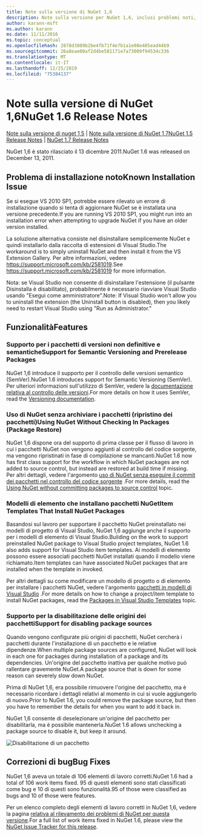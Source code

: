 ```yaml
---
title: Note sulla versione di NuGet 1,6
description: Note sulla versione per NuGet 1,6, inclusi problemi noti, correzioni di bug, funzionalità aggiunte e DCR.
author: karann-msft
ms.author: karann
ms.date: 11/11/2016
ms.topic: conceptual
ms.openlocfilehash: 2878d3809b2be4fb71f4e7b1a1e08e405ead44b9
ms.sourcegitcommit: 26a8eae00af2d4be581171e7a73009f94534c336
ms.translationtype: MT
ms.contentlocale: it-IT
ms.lasthandoff: 12/25/2019
ms.locfileid: "75384137"
---
```

 # <a name="nuget-16-release-notes"></a><span data-ttu-id="d83d2-103">Note sulla versione di NuGet 1,6</span><span class="sxs-lookup"><span data-stu-id="d83d2-103">NuGet 1.6 Release Notes</span></span>

<span data-ttu-id="d83d2-104">[Note sulla versione di nuget 1,5](../release-notes/nuget-1.5.md) | [Note sulla versione di NuGet 1,7](../release-notes/nuget-1.7.md)</span><span class="sxs-lookup"><span data-stu-id="d83d2-104">[NuGet 1.5 Release Notes](../release-notes/nuget-1.5.md) | [NuGet 1.7 Release Notes](../release-notes/nuget-1.7.md)</span></span>

<span data-ttu-id="d83d2-105">NuGet 1,6 è stato rilasciato il 13 dicembre 2011.</span><span class="sxs-lookup"><span data-stu-id="d83d2-105">NuGet 1.6 was released on December 13, 2011.</span></span>

## <a name="known-installation-issue"></a><span data-ttu-id="d83d2-106">Problema di installazione noto</span><span class="sxs-lookup"><span data-stu-id="d83d2-106">Known Installation Issue</span></span>
<span data-ttu-id="d83d2-107">Se si esegue VS 2010 SP1, potrebbe essere rilevato un errore di installazione quando si tenta di aggiornare NuGet se è installata una versione precedente.</span><span class="sxs-lookup"><span data-stu-id="d83d2-107">If you are running VS 2010 SP1, you might run into an installation error when attempting to upgrade NuGet if you have an older version installed.</span></span>

<span data-ttu-id="d83d2-108">La soluzione alternativa consiste nel disinstallare semplicemente NuGet e quindi installarlo dalla raccolta di estensioni di Visual Studio.</span><span class="sxs-lookup"><span data-stu-id="d83d2-108">The workaround is to simply uninstall NuGet and then install it from the VS Extension Gallery.</span></span>  <span data-ttu-id="d83d2-109">Per altre informazioni, vedere <https://support.microsoft.com/kb/2581019>.</span><span class="sxs-lookup"><span data-stu-id="d83d2-109">See <https://support.microsoft.com/kb/2581019> for more information.</span></span>

<span data-ttu-id="d83d2-110">Nota: se Visual Studio non consente di disinstallare l'estensione (il pulsante Disinstalla è disabilitato), probabilmente è necessario riavviare Visual Studio usando "Esegui come amministratore".</span><span class="sxs-lookup"><span data-stu-id="d83d2-110">Note: If Visual Studio won't allow you to uninstall the extension (the Uninstall button is disabled), then you likely need to restart Visual Studio using "Run as Administrator."</span></span>

## <a name="features"></a><span data-ttu-id="d83d2-111">Funzionalità</span><span class="sxs-lookup"><span data-stu-id="d83d2-111">Features</span></span>

### <a name="support-for-semantic-versioning-and-prerelease-packages"></a><span data-ttu-id="d83d2-112">Supporto per i pacchetti di versioni non definitive e semantiche</span><span class="sxs-lookup"><span data-stu-id="d83d2-112">Support for Semantic Versioning and Prerelease Packages</span></span>
<span data-ttu-id="d83d2-113">NuGet 1,6 introduce il supporto per il controllo delle versioni semantico (SemVer).</span><span class="sxs-lookup"><span data-stu-id="d83d2-113">NuGet 1.6 introduces support for Semantic Versioning (SemVer).</span></span> <span data-ttu-id="d83d2-114">Per ulteriori informazioni sull'utilizzo di SemVer, vedere la [documentazione relativa al controllo delle versioni](../create-packages/prerelease-packages.md).</span><span class="sxs-lookup"><span data-stu-id="d83d2-114">For more details on how it uses SemVer, read the [Versioning documentation](../create-packages/prerelease-packages.md).</span></span>

### <a name="using-nuget-without-checking-in-packages-package-restore"></a><span data-ttu-id="d83d2-115">Uso di NuGet senza archiviare i pacchetti (ripristino dei pacchetti)</span><span class="sxs-lookup"><span data-stu-id="d83d2-115">Using NuGet Without Checking In Packages (Package Restore)</span></span>
<span data-ttu-id="d83d2-116">NuGet 1,6 dispone ora del supporto di prima classe per il flusso di lavoro in cui i pacchetti NuGet non vengono aggiunti al controllo del codice sorgente, ma vengono ripristinati in fase di compilazione se mancanti.</span><span class="sxs-lookup"><span data-stu-id="d83d2-116">NuGet 1.6 now has first class support for the workflow in which NuGet packages are not added to source control, but instead are restored at build time if missing.</span></span> <span data-ttu-id="d83d2-117">Per altri dettagli, vedere l'argomento [uso di NuGet senza eseguire il commit dei pacchetti nel controllo del codice sorgente](../consume-packages/packages-and-source-control.md) .</span><span class="sxs-lookup"><span data-stu-id="d83d2-117">For more details, read the [Using NuGet without committing packages to source control](../consume-packages/packages-and-source-control.md) topic.</span></span>

### <a name="item-templates-that-install-nuget-packages"></a><span data-ttu-id="d83d2-118">Modelli di elemento che installano pacchetti NuGet</span><span class="sxs-lookup"><span data-stu-id="d83d2-118">Item Templates That Install NuGet Packages</span></span>
<span data-ttu-id="d83d2-119">Basandosi sul lavoro per supportare il pacchetto NuGet preinstallato nei modelli di progetto di Visual Studio, NuGet 1,6 aggiunge anche il supporto per i modelli di elemento di Visual Studio.</span><span class="sxs-lookup"><span data-stu-id="d83d2-119">Building on the work to support preinstalled NuGet package to Visual Studio project templates, NuGet 1.6 also adds support for Visual Studio item templates.</span></span> <span data-ttu-id="d83d2-120">Ai modelli di elemento possono essere associati pacchetti NuGet installati quando il modello viene richiamato.</span><span class="sxs-lookup"><span data-stu-id="d83d2-120">Item templates can have associated NuGet packages that are installed when the template in invoked.</span></span>

<span data-ttu-id="d83d2-121">Per altri dettagli su come modificare un modello di progetto o di elemento per installare i pacchetti NuGet, vedere l'argomento [pacchetti in modelli di Visual Studio](../visual-studio-extensibility/visual-studio-templates.md) .</span><span class="sxs-lookup"><span data-stu-id="d83d2-121">For more details on how to change a project/item template to install NuGet packages, read the [Packages in Visual Studio Templates](../visual-studio-extensibility/visual-studio-templates.md) topic.</span></span>

### <a name="support-for-disabling-package-sources"></a><span data-ttu-id="d83d2-122">Supporto per la disabilitazione delle origini dei pacchetti</span><span class="sxs-lookup"><span data-stu-id="d83d2-122">Support for disabling package sources</span></span>
<span data-ttu-id="d83d2-123">Quando vengono configurate più origini di pacchetti, NuGet cercherà i pacchetti durante l'installazione di un pacchetto e le relative dipendenze.</span><span class="sxs-lookup"><span data-stu-id="d83d2-123">When multiple package sources are configured, NuGet will look in each one for packages during installation of a package and its dependencies.</span></span> <span data-ttu-id="d83d2-124">Un'origine del pacchetto inattiva per qualche motivo può rallentare gravemente NuGet.</span><span class="sxs-lookup"><span data-stu-id="d83d2-124">A package source that is down for some reason can severely slow down NuGet.</span></span>

<span data-ttu-id="d83d2-125">Prima di NuGet 1,6, era possibile rimuovere l'origine del pacchetto, ma è necessario ricordare i dettagli relativi al momento in cui si vuole aggiungerlo di nuovo.</span><span class="sxs-lookup"><span data-stu-id="d83d2-125">Prior to NuGet 1.6, you could remove the package source, but then you have to remember the details for when you want to add it back in.</span></span>

<span data-ttu-id="d83d2-126">NuGet 1,6 consente di deselezionare un'origine del pacchetto per disabilitarla, ma è possibile mantenerla.</span><span class="sxs-lookup"><span data-stu-id="d83d2-126">NuGet 1.6 allows unchecking a package source to disable it, but keep it around.</span></span>

![Disabilitazione di un pacchetto](./media/package-source-with-disabled-source.png)

## <a name="bug-fixes"></a><span data-ttu-id="d83d2-128">Correzioni di bug</span><span class="sxs-lookup"><span data-stu-id="d83d2-128">Bug Fixes</span></span>
<span data-ttu-id="d83d2-129">NuGet 1,6 aveva un totale di 106 elementi di lavoro corretti.</span><span class="sxs-lookup"><span data-stu-id="d83d2-129">NuGet 1.6 had a total of 106 work items fixed.</span></span> <span data-ttu-id="d83d2-130">95 di questi elementi sono stati classificati come bug e 10 di questi sono funzionalità.</span><span class="sxs-lookup"><span data-stu-id="d83d2-130">95 of those were classified as bugs and 10 of those were features.</span></span>

<span data-ttu-id="d83d2-131">Per un elenco completo degli elementi di lavoro corretti in NuGet 1,6, vedere la pagina [relativa al rilevamento dei problemi di NuGet per questa versione](http://nuget.codeplex.com/workitem/list/advanced?keyword=&status=Closed&type=All&priority=All&release=NuGet%201.6&assignedTo=All&component=All&sortField=Votes&sortDirection=Descending&page=0).</span><span class="sxs-lookup"><span data-stu-id="d83d2-131">For a full list of work items fixed in NuGet 1.6, please view the [NuGet Issue Tracker for this release](http://nuget.codeplex.com/workitem/list/advanced?keyword=&status=Closed&type=All&priority=All&release=NuGet%201.6&assignedTo=All&component=All&sortField=Votes&sortDirection=Descending&page=0).</span></span>
